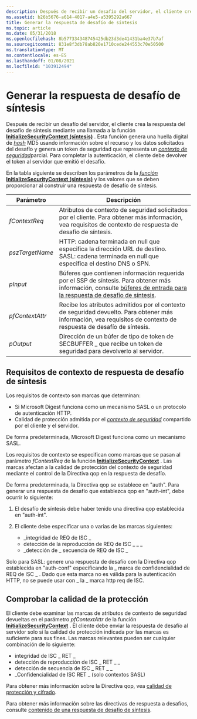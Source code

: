 ```yaml
---
description: Después de recibir un desafío del servidor, el cliente crea la respuesta del desafío de síntesis mediante una llamada a la función InitializeSecurityContext (síntesis).
ms.assetid: b26b5676-a614-4017-a4e5-a5395292a667
title: Generar la respuesta de desafío de síntesis
ms.topic: article
ms.date: 05/31/2018
ms.openlocfilehash: 8b577334348745425db23d3de41431ba4e37b7af
ms.sourcegitcommit: 831e8f3db78ab820e1710cede244553c70e50500
ms.translationtype: MT
ms.contentlocale: es-ES
ms.lasthandoff: 01/08/2021
ms.locfileid: "103912494"
---
```

# <a name="generating-the-digest-challenge-response"></a>Generar la respuesta de desafío de síntesis

Después de recibir un desafío del servidor, el cliente crea la respuesta del desafío de síntesis mediante una llamada a la función [**InitializeSecurityContext (síntesis)**](/windows/win32/api/sspi/nf-sspi-initializesecuritycontexta) . Esta función genera una huella digital de [*hash*](/windows/desktop/SecGloss/h-gly) MD5 usando información sobre el recurso y los datos solicitados del desafío y genera un token de seguridad que representa un [*contexto de seguridad*](/windows/desktop/SecGloss/s-gly)parcial. Para completar la autenticación, el cliente debe devolver el token al servidor que emitió el desafío.

En la tabla siguiente se describen los parámetros de la [*función*](/windows/desktop/SecGloss/c-gly) [**InitializeSecurityContext (síntesis)**](/windows/win32/api/sspi/nf-sspi-initializesecuritycontexta) y los valores que se deben proporcionar al construir una respuesta de desafío de síntesis.



| Parámetro                  | Descripción                                                                                                                                                                                               |
|----------------------------|-----------------------------------------------------------------------------------------------------------------------------------------------------------------------------------------------------------|
| *fContextReq*<br/>   | Atributos de contexto de seguridad solicitados por el cliente. Para obtener más información, vea requisitos de contexto de respuesta de desafío de síntesis.<br/>                                                             |
| *pszTargetName*<br/> | HTTP: cadena terminada en null que especifica la dirección URL de destino.<br/> SASL: cadena terminada en null que especifica el destino DNS o SPN.<br/>                                                         |
| *pInput*<br/>        | Búferes que contienen información requerida por el SSP de síntesis. Para obtener más información, consulte [búferes de entrada para la respuesta de desafío de síntesis](input-buffers-for-the-digest-challenge-response.md).<br/> |
| *pfContextAttr*<br/> | Recibe los atributos admitidos por el contexto de seguridad devuelto. Para obtener más información, vea requisitos de contexto de respuesta de desafío de síntesis.<br/>                                                  |
| *pOutput*<br/>       | Dirección de un búfer de tipo de token de SECBUFFER \_ que recibe un token de seguridad para devolverlo al servidor.<br/>                                                                                           |



 

## <a name="digest-challenge-response-context-requirements"></a>Requisitos de contexto de respuesta de desafío de síntesis

Los requisitos de contexto son marcas que determinan:

-   Si Microsoft Digest funciona como un mecanismo SASL o un protocolo de autenticación HTTP.
-   Calidad de protección admitida por el [*contexto de seguridad*](/windows/desktop/SecGloss/s-gly) compartido por el cliente y el servidor.

De forma predeterminada, Microsoft Digest funciona como un mecanismo SASL.

Los requisitos de contexto se especifican como marcas que se pasan al parámetro *fContextReq* de la función [**InitializeSecurityContext**](/windows/win32/api/sspi/nf-sspi-initializesecuritycontexta) . Las marcas afectan a la calidad de protección del contexto de seguridad mediante el control de la Directiva qop en la respuesta de desafío.

De forma predeterminada, la Directiva qop se establece en "auth". Para generar una respuesta de desafío que establezca qop en "auth-int", debe ocurrir lo siguiente:

1.  El desafío de síntesis debe haber tenido una directiva qop establecida en "auth-int".
2.  El cliente debe especificar una o varias de las marcas siguientes:

    -   \_integridad de REQ de ISC \_
    -   detección de la reproducción de REQ de ISC \_ \_ \_
    -   \_detección de \_ secuencia de REQ de ISC \_

Solo para SASL: genere una respuesta de desafío con la Directiva qop establecida en "auth-conf" especificando la \_ marca de confidencialidad de REQ de ISC \_ . Dado que esta marca no es válida para la autenticación HTTP, no se puede usar con \_ la \_ marca http req de ISC.

## <a name="verifying-the-quality-of-protection"></a>Comprobar la calidad de la protección

El cliente debe examinar las marcas de atributos de contexto de seguridad devueltas en el parámetro *pfContextAttr* de la función [**InitializeSecurityContext**](/windows/win32/api/sspi/nf-sspi-initializesecuritycontexta) . El cliente debe enviar la respuesta de desafío al servidor solo si la calidad de protección indicada por las marcas es suficiente para sus fines. Las marcas relevantes pueden ser cualquier combinación de lo siguiente:

-   integridad de ISC \_ RET \_
-   detección de reproducción de ISC \_ RET \_ \_
-   detección de secuencia de ISC \_ RET \_ \_
-   \_Confidencialidad de ISC RET \_ (solo contextos SASL)

Para obtener más información sobre la Directiva qop, vea [calidad de protección y cifrado](quality-of-protection-and-ciphers.md).

Para obtener más información sobre las directivas de respuesta a desafíos, consulte [contenido de una respuesta de desafío de síntesis](contents-of-a-digest-challenge-response.md).

 

